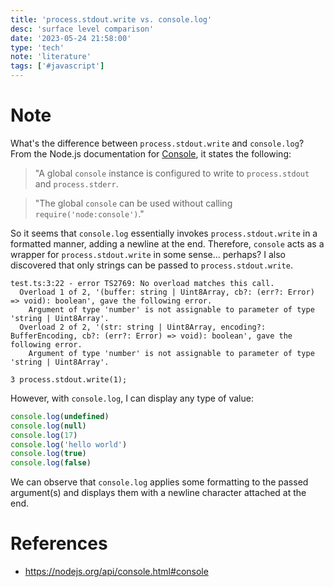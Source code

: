```yaml
---
title: 'process.stdout.write vs. console.log'
desc: 'surface level comparison'
date: '2023-05-24 21:58:00'
type: 'tech'
note: 'literature'
tags: ['#javascript']
---
```


# Note

What's the difference between `process.stdout.write` and `console.log`?
From the Node.js documentation for [Console](https://nodejs.org/api/console.html#console),
it states the following:

> "A global `console` instance is configured to write to `process.stdout` and `process.stderr`.

> "The global `console` can be used without calling `require('node:console')`."

So it seems that `console.log` essentially invokes `process.stdout.write` in a formatted manner, adding a newline at the end. Therefore, `console` acts as a wrapper for `process.stdout.write` in some sense... perhaps?
I also discovered that only strings can be passed to `process.stdout.write`.

```text
test.ts:3:22 - error TS2769: No overload matches this call.
  Overload 1 of 2, '(buffer: string | Uint8Array, cb?: (err?: Error) => void): boolean', gave the following error.
    Argument of type 'number' is not assignable to parameter of type 'string | Uint8Array'.
  Overload 2 of 2, '(str: string | Uint8Array, encoding?: BufferEncoding, cb?: (err?: Error) => void): boolean', gave the following error.
    Argument of type 'number' is not assignable to parameter of type 'string | Uint8Array'.

3 process.stdout.write(1);
```

However, with `console.log`, I can display any type of value:

```js
console.log(undefined)
console.log(null)
console.log(17)
console.log('hello world')
console.log(true)
console.log(false)
```

We can observe that `console.log` applies some formatting to the passed argument(s) and displays them with a newline character attached at the end.

# References
- https://nodejs.org/api/console.html#console
